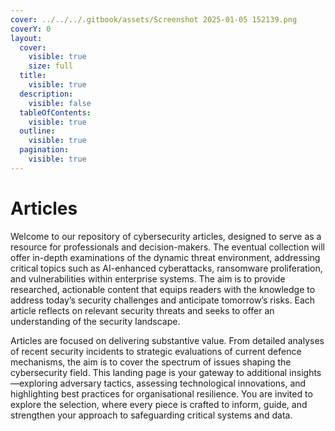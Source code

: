 ```yaml
---
cover: ../../../.gitbook/assets/Screenshot 2025-01-05 152139.png
coverY: 0
layout:
  cover:
    visible: true
    size: full
  title:
    visible: true
  description:
    visible: false
  tableOfContents:
    visible: true
  outline:
    visible: true
  pagination:
    visible: true
---
```


# Articles

Welcome to our repository of cybersecurity articles, designed to serve as a resource for professionals and decision-makers. The eventual collection will offer in-depth examinations of the dynamic threat environment, addressing critical topics such as AI-enhanced cyberattacks, ransomware proliferation, and vulnerabilities within enterprise systems. The aim is to provide researched, actionable content that equips readers with the knowledge to address today’s security challenges and anticipate tomorrow’s risks. Each article reflects on relevant security threats and seeks to offer an understanding of the security landscape.

Articles are focused on delivering substantive value. From detailed analyses of recent security incidents to strategic evaluations of current defence mechanisms, the aim is to cover the spectrum of issues shaping the cybersecurity field. This landing page is your gateway to additional insights—exploring adversary tactics, assessing technological innovations, and highlighting best practices for organisational resilience. You are invited to explore the selection, where every piece is crafted to inform, guide, and strengthen your approach to safeguarding critical systems and data.
